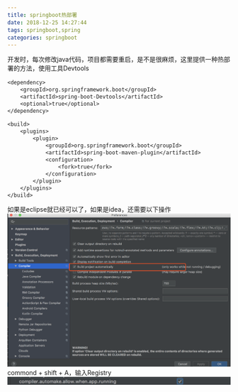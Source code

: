 ```yaml
---
title: springboot热部署
date: 2018-12-25 14:27:44
tags: springboot,spring
categories: springboot
---
```

开发时，每次修改java代码，项目都需要重启，是不是很麻烦，这里提供一种热部署的方法，使用工具Devtools
```(java)
<dependency>
	<groupId>org.springframework.boot</groupId>
	<artifactId>spring-boot-Devtools</artifactId>
	<optional>true</optional>
</dependency>
```

<!-- more -->

```(java)
<build>
	<plugins>
		<plugin>
			<groupId>org.springframework.boot</groupId>
			<artifactId>spring-boot-maven-plugin</artifactId>
			<configuration>
				<fork>true</fork>
			</configuration>
		</plugin>
	</plugins>
</build>
```

如果是eclipse就已经可以了，如果是idea，还需要以下操作
![](springboot热部署/WX20181225-143302@2x.png)  
commond + shift + A，输入Registry
![](springboot热部署/2C5204C3-8B24-4C69-BED1-9EE9B988CCC4.png)



